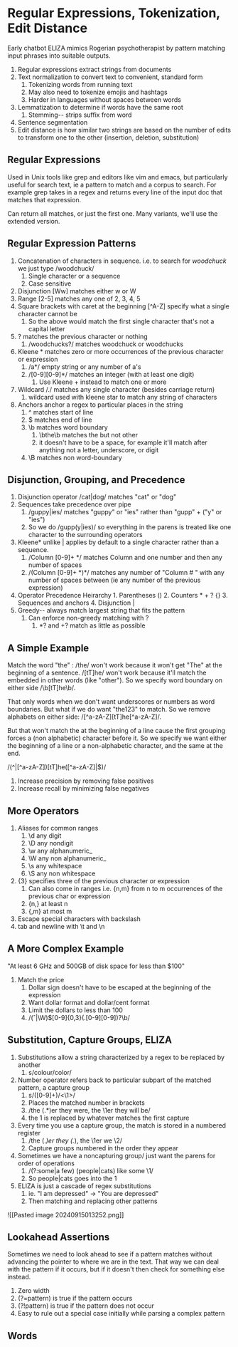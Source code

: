 # Regular Expressions, Tokenization, Edit Distance

Early chatbot ELIZA mimics Rogerian psychotherapist by pattern matching input phrases into suitable outputs.
1. Regular expressions extract strings from documents
2. Text normalization to convert text to convenient, standard form
	1. Tokenizing words from running text
	2. May also need to tokenize emojis and hashtags
	3. Harder in languages without spaces between words
3. Lemmatization to determine if words have the same root
	1. Stemming-- strips suffix from word
4. Sentence segmentation
5. Edit distance is how similar two strings are based on the number of edits to transform one to the other (insertion, deletion, substitution)
## Regular Expressions

Used in Unix tools like grep and editors like vim and emacs, but particularly useful for search text, ie a pattern to match and a corpus to search. For example grep takes in a regex and returns every line of the input doc that matches that expression.

Can return all matches, or just the first one. Many variants, we'll use the extended version. 

## Regular Expression Patterns

1. Concatenation of characters in sequence. i.e. to search for *woodchuck* we just type /woodchuck/
	1. Single character or a sequence
	2. Case sensitive
2. Disjunction \[Ww] matches either w or W
3. Range \[2-5] matches any one of 2, 3, 4, 5
4. Square brackets with caret at the beginning \[^A-Z] specify what a single character cannot be
	1. So the above would match the first single character that's not a capital letter
5. ? matches the previous character or nothing
	1. /woodchucks?/ matches woodchuck or woodchucks
6. Kleene * matches zero or more occurrences of the previous character or expression 
	1. /a*/ empty string or any number of a's
	2. /\[0-9]\[0-9]\*/ matches an integer (with at least one digit)
		1. Use Kleene + instead to match one or more 
7. Wildcard /./ matches any single character (besides carriage return)
	1. wildcard used with kleene star to match any string of characters 
8. Anchors anchor a regex to particular places in the string
	1. ^ matches start of line
	2. $ matches end of line
	3. \\b matches word boundary 
		1. \\bthe\\b matches the but not other
		2. it doesn't have to be a space, for example it'll match after anything not a letter, underscore, or digit
	4. \\B matches non word-boundary
## Disjunction, Grouping, and Precedence

1. Disjunction operator /cat|dog/ matches "cat" or "dog"
2. Sequences take precedence over pipe
	1. /guppy|ies/ matches "guppy" or "ies" rather than "gupp" + ("y" or "ies")
	2. So we do /gupp(y|ies)/ so everything in the parens is treated like one character to the surrounding operators
3. Kleene* unlike | applies by default to a single character rather than a sequence. 
	1. /Column [0-9]+ \*/ matches Column and one number and then any number of spaces
	2. /(Column [0-9]+ \*)\*/ matches any number of "Column # " with any number of spaces between (ie any number of the previous expression)
4. Operator Precedence Heirarchy
		1. Parentheses ()
		2. Counters * + ? {}
		3. Sequences and anchors 
		4. Disjunction |
5. Greedy-- always match largest string that fits the pattern
	1. Can enforce non-greedy matching with ?
		1. \*?  and +? match as little as possible
## A Simple Example

Match the word "the" : /the/ won't work because it won't get "The" at the beginning of a sentence. /\[tT]he/ won't work because it'll match the embedded in other words (like "other"). So we specify word boundary on either side /\\b\[tT]he\\b/. 

That only words when we don't want underscores or numbers as word boundaries. But what if we do want "the123" to match. So we remove alphabets on either side: /\[^a-zA-Z]\[tT]he\[^a-zA-Z]/.

But that won't match the at the beginning of a line cause the first grouping forces a (non alphabetic) character before it. So we specify we want either the beginning of a line or a non-alphabetic character, and the same at the end.

/(^|\[^a-zA-Z])\[tT]he(\[^a-zA-Z]|$)/

1. Increase precision by removing false positives
2. Increase recall by minimizing false negatives
## More Operators
1. Aliases for common ranges 
	1. \\d any digit
	2. \\D any nondigit
	3. \\w any alphanumeric_
	4. \\W any non alphanumeric_
	5. \\s any whitespace
	6. \\S any non whitespace
2. {3} specifies three of the previous character or expression
	1. Can also come in ranges i.e. {n,m} from n to m occurrences of the previous char or expression
	2. {n,} at least n
	3. {,m} at most m
3. Escape special characters with backslash
4. tab and newline with \\t and \\n
## A More Complex Example

"At least 6 GHz and 500GB of disk space for less than $100"

1. Match the price 
	1. Dollar sign doesn't have to be escaped at the beginning of the expression
	2. Want dollar format and dollar/cent format
	3. Limit the dollars to less than 100
	4. /(ˆ|\W)$[0-9]{0,3}(\.[0-9][0-9])?\b/ 
## Substitution, Capture Groups, ELIZA

1. Substitutions allow a string characterized by a regex to be replaced by another
	1. s/colour/color/
2. Number operator refers back to particular subpart of the matched pattern, a capture group
	1. s/([0-9]+)/<\1>/
	2. Places the matched number in brackets
	3. /the (.*)er they were, the \1er they will be/ 
	4. the 1 is replaced by whatever matches the first capture
3. Every time you use a capture group, the match is stored in a numbered register
	1. /the (.*)er they (.*), the \1er we \2/
	2. Capture groups numbered in the order they appear
4. Sometimes we have a noncapturing group/ just want the parens for order of operations
	1. /(?:some|a few) (people|cats) like some \1/
	2. So people|cats goes into the 1
5. ELIZA is just a cascade of regex substitutions
	1. ie. "I am depressed" -> "You are depressed"
	2. Then matching and replacing other patterns

![[Pasted image 20240915013252.png]]
## Lookahead Assertions

Sometimes we need to look ahead to see if a pattern matches without advancing the pointer to where we are in the text. That way we can deal with the pattern if it occurs, but if it doesn't then check for something else instead. 
1. Zero width
2. (?=pattern) is true if the pattern occurs
3. (?!pattern) is true if the pattern does not occur
4. Easy to rule out a special case initially while parsing a complex pattern
## Words
